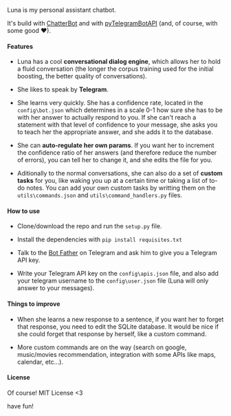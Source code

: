 
Luna is my personal assistant chatbot.

It's build with <a href="https://github.com/gunthercox/ChatterBot">ChatterBot</a> and with <a href="https://github.com/eternnoir/pyTelegramBotAPI">pyTelegramBotAPI</a> (and, of course, with some good ❤).

#### Features

- Luna has a cool <strong>conversational dialog engine</strong>, which allows her to hold a fluid conversation (the longer the corpus training used for the initial boosting, the better quality of conversations).

- She likes to speak by <strong>Telegram</strong>.

- She learns very quickly. She has a confidence rate, located in the `config\bot.json` which determines in a scale 0-1 how sure she has to be with her answer to actually respond to you. If she can't reach a statement with that level of confidence to your message, she asks you to teach her the appropriate answer, and she adds it to the database.

- She can <strong>auto-regulate her own params</strong>. If you want her to increment the confidence ratio of her answers (and therefore reduce the number of errors), you can tell her to change it, and she edits the file for you.

- Aditionally to the normal conversations, she can also do a set of <strong>custom tasks</strong> for you, like waking you up at a certain time or taking a list of to-do notes. You can add your own custom tasks by writting them on the `utils\commands.json` and `utils\command_handlers.py` files.

#### How to use

- Clone/download the repo and run the `setup.py` file.

- Install the dependencies with `pip install requisites.txt`

- Talk to the <a href="https://telegram.me/BotFather">Bot Father</a> on Telegram and ask him to give you a Telegram API key.

- Write your Telegram API key on the `config\apis.json` file, and also add your telegram username to the `config\user.json` file (Luna will only answer to your messages).

#### Things to improve

- When she learns a new response to a sentence, if you want her to forget that response, you need to edit the SQLite database. It would be nice if she could forget that response by herself, like a custom command.

- More custom commands are on the way (search on google, music/movies recommendation, integration with some APIs like maps, calendar, etc...).

#### License

Of course! MIT License <3

have fun!
